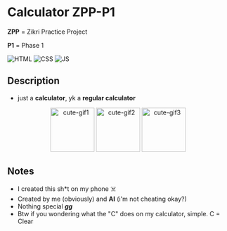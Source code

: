 # Calculator ZPP-P1

**ZPP** = Zikri Practice Project

**P1** = Phase 1

  ![HTML](https://img.shields.io/badge/HTML-orange?logo=html5&logoColor=white)
  ![CSS](https://img.shields.io/badge/CSS-blue?logo=css&logoColor=white)
  ![JS](https://img.shields.io/badge/JavaScript-yellow?logo=javascript&logoColor=black)  

## Description
- just a **calculator**, yk a **regular calculator**

<div align="center">
  <img src="https://media4.giphy.com/media/v1.Y2lkPTZjMDliOTUybWV4ZWZtbXV2M3Z4MTh3cTYybGlvbDA0eXByaGx3eWU4eGg3azlkNiZlcD12MV9pbnRlcm5hbF9naWZfYnlfaWQmY3Q9cw/KGjlaKWM8L2yoLrky6/giphy.gif" alt="cute-gif1" width="100" />
  <img src="https://media1.giphy.com/media/v1.Y2lkPTZjMDliOTUydTd0c2V2YWphdTRsenM3MG9tZm1mNnNmbmJ1N2N1NzN3ZW0ybmQ0MiZlcD12MV9pbnRlcm5hbF9naWZfYnlfaWQmY3Q9cw/XcBbGWBTngFjhcdDvZ/giphy.gif" alt="cute-gif2" width="100" />
  <img src="https://media1.giphy.com/media/v1.Y2lkPTZjMDliOTUyeGFmcWU5N25pc3hnMjNmcXJnbXlzOWJyYjBvYXBiN2M1dXZ4eXR5YSZlcD12MV9pbnRlcm5hbF9naWZfYnlfaWQmY3Q9cw/pPVKIi2TOeCDJwLcT1/giphy.gif" alt="cute-gif3" width="100" />
</div>

## Notes
- I created this sh*t on my phone ☠️
- Created by me (obviously) and **AI** (i'm not cheating okay?)
- Nothing special ***gg***
- Btw if you wondering what the "C" does on my calculator, simple. C = Clear
